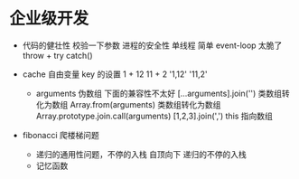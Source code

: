# 企业级开发

- 代码的健壮性
    校验一下参数
    进程的安全性
    单线程 简单 event-loop 太脆了
    throw + try catch()

- cache 自由变量 key 的设置
    1 + 12  11 + 2  '1,12' '11,2'
    - arguments 伪数组 下面的兼容性不太好
    [...arguments].join('') 类数组转化为数组
    Array.from(arguments) 类数组转化为数组
    Array.prototype.join.call(arguments) 
    [1,2,3].join(',') this 指向数组

- fibonacci 爬楼梯问题
    - 递归的通用性问题，不停的入栈
        自顶向下  递归的不停的入栈
    - 记忆函数